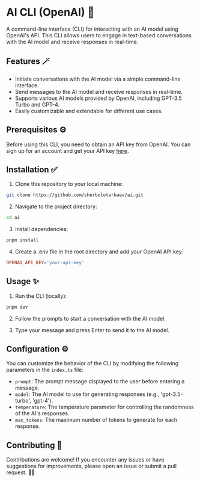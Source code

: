 # AI CLI (OpenAI) 🤖

A command-line interface (CLI) for interacting with an AI model using OpenAI's API. This CLI allows users to engage in text-based conversations with the AI model and receive responses in real-time.

## Features 🪄

- Initiate conversations with the AI model via a simple command-line interface.
- Send messages to the AI model and receive responses in real-time.
- Supports various AI models provided by OpenAI, including GPT-3.5 Turbo and GPT-4.
- Easily customizable and extendable for different use cases.

## Prerequisites ⚙️

Before using this CLI, you need to obtain an API key from OpenAI. You can sign up for an account and get your API key [here](https://openai.com).

## Installation ✅

1. Clone this repository to your local machine:

```bash
git clone https://github.com/sherbolotarbaev/ai.git
```

2. Navigate to the project directory:

```bash
cd ai
```

3. Install dependencies:

```bash
pnpm install
```

4. Create a .env file in the root directory and add your OpenAI API key:

```makefile
OPENAI_API_KEY='your-api-key'
```

## Usage ✨

1. Run the CLI (locally):

```bash
pnpm dev
```

2. Follow the prompts to start a conversation with the AI model.

3. Type your message and press Enter to send it to the AI model.

## Configuration ⚙️

You can customize the behavior of the CLI by modifying the following parameters in the `index.ts` file:

- `prompt`: The prompt message displayed to the user before entering a message.
- `model`: The AI model to use for generating responses (e.g., 'gpt-3.5-turbo', 'gpt-4').
- `temperature`: The temperature parameter for controlling the randomness of the AI's responses.
- `max_tokens`: The maximum number of tokens to generate for each response.

## Contributing 🚀

Contributions are welcome! If you encounter any issues or have suggestions for improvements, please open an issue or submit a pull request. 🙌🏻